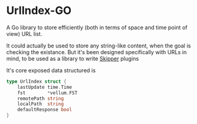 # UrlIndex-GO

A Go library to store efficiently (both in terms of space and time point of view) URL list.

It could actually be used to store any string-like content, when the goal is checking the existance. 
But it's been designed specifically with URLs in mind, to be used as a library to write 
[Skipper](https://github.com/zalando/skipper) plugins

It's core exposed data structured is 

```go
type UrlIndex struct {
	lastUpdate time.Time
	fst        *vellum.FST
	remotePath string
	localPath  string
	defaultResponse bool
}
```
